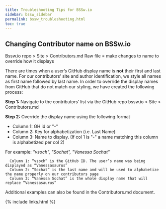 ```yaml
---
title: Troubleshooting Tips for BSSw.io
sidebar: bssw_sidebar
permalink: bssw_troubleshooting.html
toc: true
---
```



##  Changing Contributor name on BSSw.io

Bssw.io repo > Site > Contributors.md Raw file = make changes to name to override how it displays

There are times when a user’s GitHub display name is **not** their first and last name. For our contributors’ site and author identification, we style all names as first name followed by last name. In order to override the display names from GitHub that do not match our styling, we have created the following process: 

**Step 1:** 
Navigate to the contributors’ list via the GitHub repo bssw.io > Site > Contributors.md

**Step 2:** 
Override the display name using the following format
* Column 1: GH id or "-"
* Column 2: Key for alphabetization (i.e. Last Name)
* Column 3: Name to display. (If col 1 is "-" a name matching this column is alphabetized per col 2)

For example: *"vsoch", "Sochat", "Vanessa Sochat"*
      
      Column 1: “vsoch” is the GitHub ID. The user’s name was being displayed as “Vanessasaurus”
      Column 2: “Sochat” is the last name and will be used to alphabetize the name properly on our contributors page
      Column 3: “Vanessa Sochat” is the whole display name that will replace “Vanessasaurus”

Additional examples can also be found in the Contributors.md document. 


{% include links.html %}
